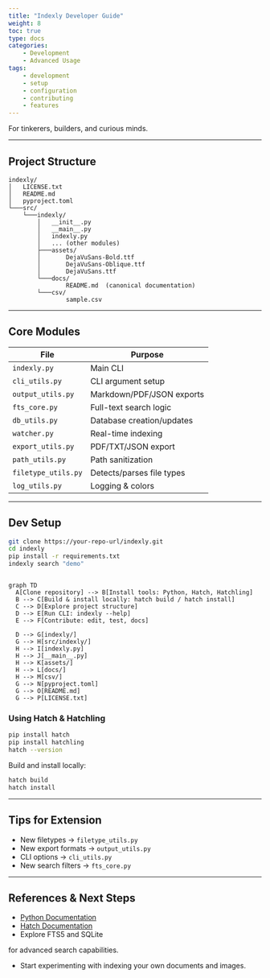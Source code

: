 ```yaml
---
title: "Indexly Developer Guide"
weight: 8
toc: true
type: docs
categories:
    - Development 
    - Advanced Usage
tags:
    - development
    - setup
    - configuration
    - contributing
    - features
---
```


For tinkerers, builders, and curious minds.

---

## Project Structure

```text
indexly/
│   LICENSE.txt
│   README.md
│   pyproject.toml
└───src/
    └───indexly/
        │   __init__.py
        │   __main__.py
        │   indexly.py
        │   ... (other modules)
        ├───assets/
        │       DejaVuSans-Bold.ttf
        │       DejaVuSans-Oblique.ttf
        │       DejaVuSans.ttf
        └───docs/
                README.md  (canonical documentation)
        └───csv/
                sample.csv
````


---

## Core Modules

| File                | Purpose                   |
| ------------------- | ------------------------- |
| `indexly.py`        | Main CLI                  |
| `cli_utils.py`      | CLI argument setup        |
| `output_utils.py`   | Markdown/PDF/JSON exports |
| `fts_core.py`       | Full-text search logic    |
| `db_utils.py`       | Database creation/updates |
| `watcher.py`        | Real-time indexing        |
| `export_utils.py`   | PDF/TXT/JSON export       |
| `path_utils.py`     | Path sanitization         |
| `filetype_utils.py` | Detects/parses file types |
| `log_utils.py`      | Logging & colors          |

---

## Dev Setup

```bash
git clone https://your-repo-url/indexly.git
cd indexly
pip install -r requirements.txt
indexly search "demo"
```

```mermaid

graph TD
  A[Clone repository] --> B[Install tools: Python, Hatch, Hatchling]
  B --> C[Build & install locally: hatch build / hatch install]
  C --> D[Explore project structure]
  D --> E[Run CLI: indexly --help]
  E --> F[Contribute: edit, test, docs]

  D --> G[indexly/]
  G --> H[src/indexly/]
  H --> I[indexly.py]
  H --> J[__main__.py]
  H --> K[assets/]
  H --> L[docs/]
  H --> M[csv/]
  G --> N[pyproject.toml]
  G --> O[README.md]
  G --> P[LICENSE.txt]

````

### Using Hatch & Hatchling

```bash
pip install hatch
pip install hatchling
hatch --version
```

Build and install locally:

```bash
hatch build
hatch install
```

---

## Tips for Extension

* New filetypes → `filetype_utils.py`
* New export formats → `output_utils.py`
* CLI options → `cli_utils.py`
* New search filters → `fts_core.py`

---

## References & Next Steps

* [Python Documentation](https://docs.python.org/3/)
* [Hatch Documentation](https://hatch.pypa.io/)
* Explore FTS5 and SQLite


for advanced search capabilities.

* Start experimenting with indexing your own documents and images.
